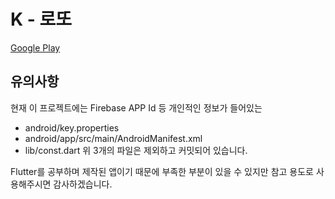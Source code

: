 # K - 로또

[Google Play](https://play.google.com/store/apps/details?id=com.sweetSD.klotto)

## 유의사항

현재 이 프로젝트에는 Firebase APP Id 등 개인적인 정보가 들어있는
- android/key.properties
- android/app/src/main/AndroidManifest.xml
- lib/const.dart
위 3개의 파일은 제외하고 커밋되어 있습니다.

Flutter를 공부하며 제작된 앱이기 때문에 부족한 부분이 있을 수 있지만 참고 용도로 사용해주시면 감사하겠습니다.
